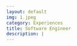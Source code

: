 ```yaml
---
layout: default
img: 1.jpeg
category: Experiences
title: Software Engineer
description: |
---
```


<!-- - Powering the ecosystem of Smart Manufacturers, Smart Machines, & Smart Connected Fleets through enterprise level software solutions. -->
